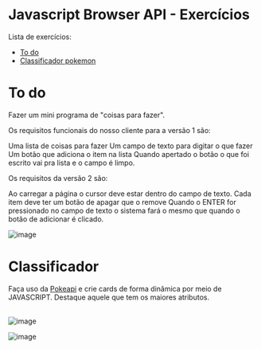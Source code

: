 # Javascript Browser API - Exercícios
Lista de exercícios:
<ul>
  <li><a href='#todo'>To do</a></li>
  <li><a href='#poke'>Classificador pokemon</a></li>
</ul>


<div>
  <h1 id='todo'> To do</h1>
  Fazer um mini programa de "coisas para fazer".

  Os requisitos funcionais do nosso cliente para a versão 1 são:

  Uma lista de coisas para fazer
  Um campo de texto para digitar o que fazer
  Um botão que adiciona o item na lista
  Quando apertado o botão o que foi escrito vai pra lista e o campo é limpo.

  Os requisitos da versão 2 são:

  Ao carregar a página o cursor deve estar dentro do campo de texto.
  Cada item deve ter um botão de apagar que o remove
  Quando o ENTER for pressionado no campo de texto o sistema fará o mesmo que quando o botão de adicionar é clicado.

  ![image](https://user-images.githubusercontent.com/73077149/140000545-9e0f3ac7-2efe-4550-a243-db4cddff9bf5.png)
</div>

<div>
  <h1 id='poke'> Classificador </h1>
  Faça uso da <a href='https://pokeapi.co/'>Pokeapi</a> e crie cards de forma dinâmica por meio de JAVASCRIPT.
  Destaque aquele que tem os maiores atributos.
<br></br>
  
 ![image](https://user-images.githubusercontent.com/73077149/140001256-42b601c9-8757-47bc-9de1-92c220e01376.png)

![image](https://user-images.githubusercontent.com/73077149/140001269-c14a5ad0-bfa9-40ba-8858-e1c8210266bb.png)



</div>


